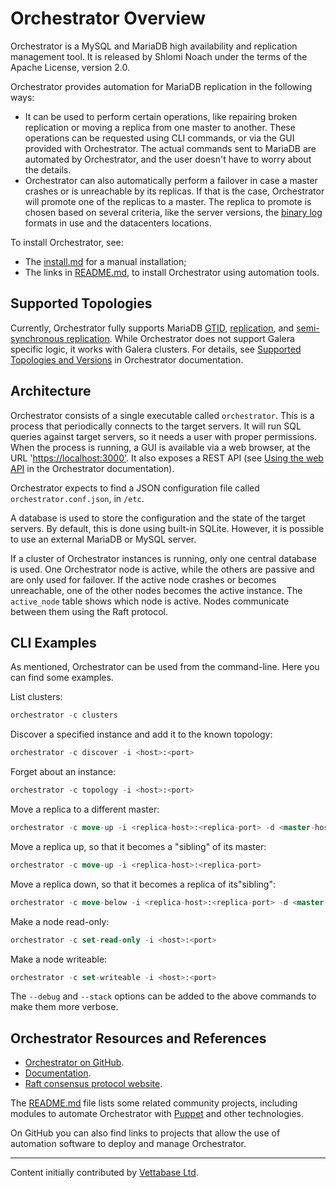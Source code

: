 # Orchestrator Overview

Orchestrator is a MySQL and MariaDB high availability and replication management tool. It is released by Shlomi Noach under the terms of the Apache License, version 2.0.

Orchestrator provides automation for MariaDB replication in the following ways:

- It can be used to perform certain operations, like repairing broken replication or moving a replica from one master to another. These operations can be requested using CLI commands, or via the GUI provided with Orchestrator. The actual commands sent to MariaDB are automated by Orchestrator, and the user doesn't have to worry about the details.
- Orchestrator can also automatically perform a failover in case a master crashes or is unreachable by its replicas. If that is the case, Orchestrator will promote one of the replicas to a master. The replica to promote is chosen based on several criteria, like the server versions, the [binary log](/mariadb-administration/server-monitoring-logs/binary-log) formats in use and the datacenters locations.

To install Orchestrator, see:

- The [install.md](https://github.com/openark/orchestrator/blob/master/docs/install.md) for a manual installation;
- The links in [README.md](https://github.com/openark/orchestrator/blob/master/README.md), to install Orchestrator using automation tools.

## Supported Topologies

Currently, Orchestrator fully supports MariaDB [GTID](/replication/standard-replication/gtid), [replication](/replication), and [semi-synchronous replication](/replication/standard-replication/semisynchronous-replication). While Orchestrator does not support Galera specific logic, it works with Galera clusters. For details, see [Supported Topologies and Versions](https://github.com/openark/orchestrator/blob/master/docs/supported-topologies-and-versions.md) in Orchestrator documentation.

## Architecture

Orchestrator consists of a single executable called `orchestrator`. This is a process that periodically connects to the target servers. It will run SQL queries against target servers, so it needs a user with proper permissions. When the process is running, a GUI is available via a web browser, at the URL '[https://localhost:3000'](https://localhost:3000'). It also exposes a REST API (see [Using the web API](https://github.com/openark/orchestrator/blob/master/docs/using-the-web-api.md) in the Orchestrator documentation).

Orchestrator expects to find a JSON configuration file called `orchestrator.conf.json`, in `/etc`.

A database is used to store the configuration and the state of the target servers. By default, this is done using built-in SQLite. However, it is possible to use an external MariaDB or MySQL server.

If a cluster of Orchestrator instances is running, only one central database is used. One Orchestrator node is active, while the others are passive and are only used for failover. If the active node crashes or becomes unreachable, one of the other nodes becomes the active instance. The `active_node` table shows which node is active. Nodes communicate between them using the Raft protocol.

## CLI Examples

As mentioned, Orchestrator can be used from the command-line. Here you can find some examples.

List clusters:

```sql
orchestrator -c clusters
```

Discover a specified instance and add it to the known topology:

```sql
orchestrator -c discover -i <host>:<port>
```

Forget about an instance:

```sql
orchestrator -c topology -i <host>:<port>
```

Move a replica to a different master:

```sql
orchestrator -c move-up -i <replica-host>:<replica-port> -d <master-host>:<master-port>
```

Move a replica up, so that it becomes a "sibling" of its master:

```sql
orchestrator -c move-up -i <replica-host>:<replica-port>
```

Move a replica down, so that it becomes a replica of its"sibling":

```sql
orchestrator -c move-below -i <replica-host>:<replica-port> -d <master-host>:<master-port>
```

Make a node read-only:

```sql
orchestrator -c set-read-only -i <host>:<port>
```

Make a node writeable:

```sql
orchestrator -c set-writeable -i <host>:<port>
```

The `--debug` and `--stack` options can be added to the above commands to make them more verbose.

## Orchestrator Resources and References

- [Orchestrator on GitHub](https://github.com/openark/orchestrator).
- [Documentation](https://github.com/openark/orchestrator/tree/master/docs).
- [Raft consensus protocol website](https://raft.github.io/).

The [README.md](https://github.com/openark/orchestrator/blob/master/README.md) file lists some related community projects, including modules to automate Orchestrator with [Puppet](/kb/en/automated-mariadb-deployment-and-administration-puppet-and-mariadb/) and other technologies.

On GitHub you can also find links to projects that allow the use of automation software to deploy and manage Orchestrator.

---

Content initially contributed by [Vettabase Ltd](https://vettabase.com/).